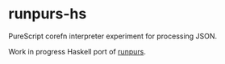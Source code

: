 # runpurs-hs

PureScript corefn interpreter experiment for processing JSON.

Work in progress Haskell port of [runpurs](https://github.com/paf31/runpurs).